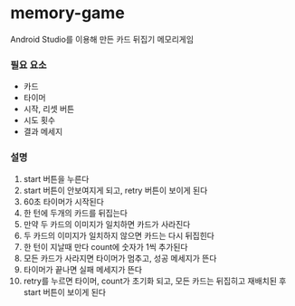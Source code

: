 # memory-game
Android Studio를 이용해 만든 카드 뒤집기 메모리게임

### 필요 요소
* 카드
* 타이머
* 시작, 리셋 버튼
* 시도 횟수
* 결과 메세지

### 설명
1. start 버튼을 누른다
2. start 버튼이 안보여지게 되고, retry 버튼이 보이게 된다
3. 60초 타이머가 시작된다
4. 한 턴에 두개의 카드를 뒤집는다
5. 만약 두 카드의 이미지가 일치하면 카드가 사라진다
6. 두 카드의 이미지가 일치하지 않으면 카드는 다시 뒤집힌다
7. 한 턴이 지날때 만다 count에 숫자가 1씩 추가된다
8. 모든 카드가 사라지면 타이머가 멈추고, 성공 메세지가 뜬다
9. 타이머가 끝나면 실패 메세지가 뜬다
10. retry를 누르면 타이머, count가 초기화 되고, 모든 카드는 뒤집히고 재배치된 후 start 버튼이 보이게 된다
